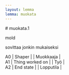 ```yaml
---
layout: lemma
lemma: muokata
---
```


<div class="sense">
# <span class="sensename">muokata.1</span>

<span class="description">mold</span>

<span class="description">sovittaa jonkin mukaiseksi</span>

A0 | Shaper |   | Muokkaaja |  
A1 | Thing worked on |   | Työ |  
A2 | End state |   | Lopputila |  

</div>

